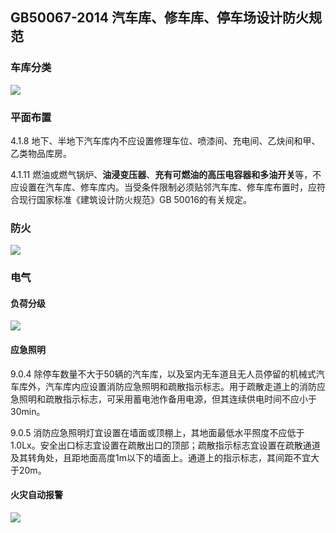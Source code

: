 ## GB50067-2014 汽车库、修车库、停车场设计防火规范
### 车库分类
![](https://ddns.smpi.top:10000/md_attachments/Pasted%20image%2020211228230340.png)

### 平面布置
4.1.8 地下、半地下汽车库内不应设置修理车位、喷漆间、充电间、乙炔间和甲、乙类物品库房。

4.1.11 燃油或燃气锅炉、**油浸变压器**、**充有可燃油的高压电容器和多油开关**等，不应设置在汽车库、修车库内。当受条件限制必须贴邻汽车库、修车库布置时，应符合现行国家标准《建筑设计防火规范》GB 50016的有关规定。

### 防火
![](https://ddns.smpi.top:10000/md_attachments/Pasted%20image%2020211228231617.png)

### 电气
#### 负荷分级
![](https://ddns.smpi.top:10000/md_attachments/Pasted%20image%2020211228232046.png)

#### 应急照明
9.0.4 除停车数量不大于50辆的汽车库，以及室内无车道且无人员停留的机械式汽车库外，汽车库内应设置消防应急照明和疏散指示标志。用于疏散走道上的消防应急照明和疏散指示标志，可采用蓄电池作备用电源，但其连续供电时间不应小于30min。

9.0.5 消防应急照明灯宜设置在墙面或顶棚上，其地面最低水平照度不应低于1.0Lx。安全出口标志宜设置在疏散出口的顶部；疏散指示标志宜设置在疏散通道及其转角处，且距地面高度1m以下的墙面上。通道上的指示标志，其间距不宜大于20m。

#### 火灾自动报警
![](https://ddns.smpi.top:10000/md_attachments/Pasted%20image%2020211228232807.png)